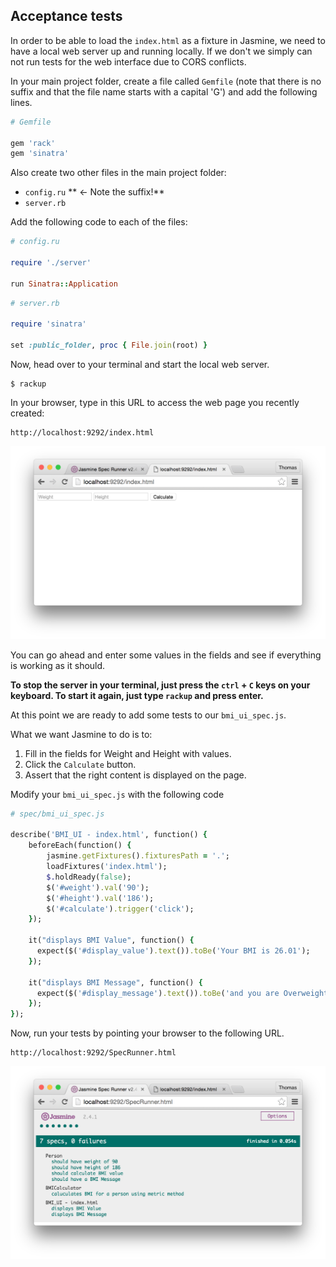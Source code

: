 ## Acceptance tests

In order to be able to load the `index.html` as a fixture in Jasmine, we need to have a local web server up and running locally. If we don't we simply can not run tests for the web interface due to CORS conflicts. 

In your main project folder, create a file called `Gemfile` (note that there is no suffix and that the file name starts with a capital 'G') and add the following lines.

```ruby
# Gemfile

gem 'rack'
gem 'sinatra'
```

Also create two other files in the main project folder:
* `config.ru` ** <- Note the suffix!**
* `server.rb`

Add the following code to each of the files:
```ruby
# config.ru

require './server'

run Sinatra::Application

```

```ruby
# server.rb

require 'sinatra'

set :public_folder, proc { File.join(root) }
```

Now, head over to your terminal and start the local web server.
```shell
$ rackup
```
In your browser, type in this URL to access the web page you recently created:

```text
http://localhost:9292/index.html
```
![Web page accessed using a local web server](../images/bmi_sinatra_interface.png)

You can go ahead and enter some values in the fields and see if everything is working as it should. 

**To stop the server in your terminal, just press the `ctrl` + `C` keys on your keyboard. To start it again, just type `rackup` and press enter.**

At this point we are ready to add some tests to our `bmi_ui_spec.js`. 

What we want Jasmine to do is to:
1. Fill in the fields for Weight and Height with values.
2. Click the `Calculate` button.
3. Assert that the right content is displayed on the page.

Modify your `bmi_ui_spec.js` with the following code

```ruby
# spec/bmi_ui_spec.js

describe('BMI_UI - index.html', function() {
    beforeEach(function() {
        jasmine.getFixtures().fixturesPath = '.';
        loadFixtures('index.html');
        $.holdReady(false);
        $('#weight').val('90');
        $('#height').val('186');
        $('#calculate').trigger('click');
    });
    
    it("displays BMI Value", function() {
      expect($('#display_value').text()).toBe('Your BMI is 26.01');
    });

    it("displays BMI Message", function() {
      expect($('#display_message').text()).toBe('and you are Overweight');
    });
});
```
Now, run your tests by pointing your browser to the following URL.


```text
http://localhost:9292/SpecRunner.html
```
![Jasmine tests passing using the local web server](../images/jasmine_sinatra_passing_tests.png)
